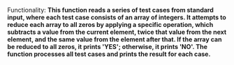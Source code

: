 Functionality: **This function reads a series of test cases from standard input, where each test case consists of an array of integers. It attempts to reduce each array to all zeros by applying a specific operation, which subtracts a value from the current element, twice that value from the next element, and the same value from the element after that. If the array can be reduced to all zeros, it prints 'YES'; otherwise, it prints 'NO'. The function processes all test cases and prints the result for each case.**